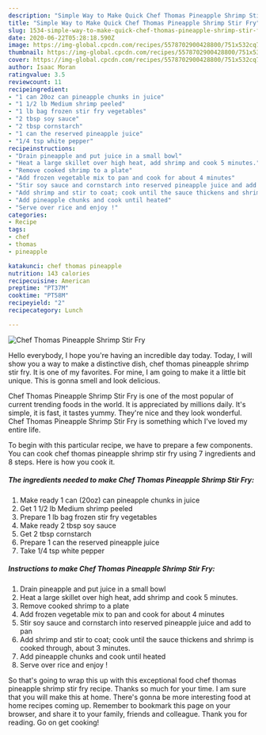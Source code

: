```yaml
---
description: "Simple Way to Make Quick Chef Thomas Pineapple Shrimp Stir Fry"
title: "Simple Way to Make Quick Chef Thomas Pineapple Shrimp Stir Fry"
slug: 1534-simple-way-to-make-quick-chef-thomas-pineapple-shrimp-stir-fry
date: 2020-06-22T05:28:18.590Z
image: https://img-global.cpcdn.com/recipes/5578702900428800/751x532cq70/chef-thomas-pineapple-shrimp-stir-fry-recipe-main-photo.jpg
thumbnail: https://img-global.cpcdn.com/recipes/5578702900428800/751x532cq70/chef-thomas-pineapple-shrimp-stir-fry-recipe-main-photo.jpg
cover: https://img-global.cpcdn.com/recipes/5578702900428800/751x532cq70/chef-thomas-pineapple-shrimp-stir-fry-recipe-main-photo.jpg
author: Isaac Moran
ratingvalue: 3.5
reviewcount: 11
recipeingredient:
- "1 can 20oz can pineapple chunks in juice"
- "1 1/2 lb Medium shrimp peeled"
- "1 lb bag frozen stir fry vegetables"
- "2 tbsp soy sauce"
- "2 tbsp cornstarch"
- "1 can the reserved pineapple juice"
- "1/4 tsp white pepper"
recipeinstructions:
- "Drain pineapple and put juice in a small bowl"
- "Heat a large skillet over high heat, add shrimp and cook 5 minutes."
- "Remove cooked shrimp to a plate"
- "Add frozen vegetable mix to pan and cook for about 4 minutes"
- "Stir soy sauce and cornstarch into reserved pineapple juice and add to pan"
- "Add shrimp and stir to coat; cook until the sauce thickens and shrimp is cooked through, about 3 minutes."
- "Add pineapple chunks and cook until heated"
- "Serve over rice and enjoy !"
categories:
- Recipe
tags:
- chef
- thomas
- pineapple

katakunci: chef thomas pineapple 
nutrition: 143 calories
recipecuisine: American
preptime: "PT37M"
cooktime: "PT58M"
recipeyield: "2"
recipecategory: Lunch

---
```



![Chef Thomas Pineapple Shrimp Stir Fry](https://img-global.cpcdn.com/recipes/5578702900428800/751x532cq70/chef-thomas-pineapple-shrimp-stir-fry-recipe-main-photo.jpg)

Hello everybody, I hope you're having an incredible day today. Today, I will show you a way to make a distinctive dish, chef thomas pineapple shrimp stir fry. It is one of my favorites. For mine, I am going to make it a little bit unique. This is gonna smell and look delicious.



Chef Thomas Pineapple Shrimp Stir Fry is one of the most popular of current trending foods in the world. It is appreciated by millions daily. It's simple, it is fast, it tastes yummy. They're nice and they look wonderful. Chef Thomas Pineapple Shrimp Stir Fry is something which I've loved my entire life.


To begin with this particular recipe, we have to prepare a few components. You can cook chef thomas pineapple shrimp stir fry using 7 ingredients and 8 steps. Here is how you cook it.

<!--inarticleads1-->

##### The ingredients needed to make Chef Thomas Pineapple Shrimp Stir Fry:

1. Make ready 1 can (20oz) can pineapple chunks in juice
1. Get 1 1/2 lb Medium shrimp peeled
1. Prepare 1 lb bag frozen stir fry vegetables
1. Make ready 2 tbsp soy sauce
1. Get 2 tbsp cornstarch
1. Prepare 1 can the reserved pineapple juice
1. Take 1/4 tsp white pepper




<!--inarticleads2-->

##### Instructions to make Chef Thomas Pineapple Shrimp Stir Fry:

1. Drain pineapple and put juice in a small bowl
1. Heat a large skillet over high heat, add shrimp and cook 5 minutes.
1. Remove cooked shrimp to a plate
1. Add frozen vegetable mix to pan and cook for about 4 minutes
1. Stir soy sauce and cornstarch into reserved pineapple juice and add to pan
1. Add shrimp and stir to coat; cook until the sauce thickens and shrimp is cooked through, about 3 minutes.
1. Add pineapple chunks and cook until heated
1. Serve over rice and enjoy !




So that's going to wrap this up with this exceptional food chef thomas pineapple shrimp stir fry recipe. Thanks so much for your time. I am sure that you will make this at home. There's gonna be more interesting food at home recipes coming up. Remember to bookmark this page on your browser, and share it to your family, friends and colleague. Thank you for reading. Go on get cooking!

